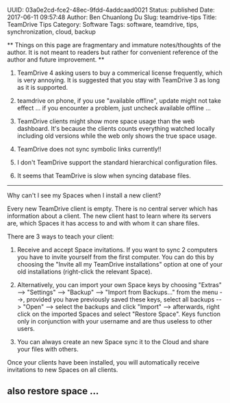 UUID: 03a0e2cd-fce2-48ec-9fdd-4addcaad0021
Status: published
Date: 2017-06-11 09:57:48
Author: Ben Chuanlong Du
Slug: teamdrive-tips
Title: TeamDrive Tips
Category: Software
Tags: software, teamdrive, tips, synchronization, cloud, backup

**
Things on this page are
fragmentary and immature notes/thoughts of the author.
It is not meant to readers
but rather for convenient reference of the author and future improvement.
**

1. TeamDrive 4 asking users to buy a commerical license frequently,
    which is very annoying. 
    It is suggested that you stay with TeamDrive 3 as long as it is supported. 
 
0. teamdrive on phone, if you use "available offline", update might not take effect ...
if you encounter a problem, just uncheck available offline ...

1. TeamDrive clients might show more space usage than the web dashboard. 
It's because the clients counts everything watched locally including old versions
while the web only shows the true space usage. 

2. TeamDrive does not sync symbolic links currently!!

3. I don't TeamDrive support the standard hierarchical configuration files. 


2. It seems that TeamDrive is slow when syncing database files.

---------------------------------------
Why can't I see my Spaces when I install a new client?

Every new TeamDrive client is empty. There is no central server which has information about a client. The new client hast to learn where its servers are, which Spaces it has access to and with whom it can share files.

There are 3 ways to teach your client:

1) Receive and accept Space invitations.
If you want to sync 2 computers you have to invite yourself from the first computer. You can do this by choosing the "Invite all my TeamDrive installations" option at one of your old installations (right-click the relevant Space).

2) Alternatively, you can import your own Space keys by choosing "Extras" --> "Settings" --> "Backup" --> "Import from Backups..." from the menu -->, provided you have previously saved these keys, select all backups --> "Open" --> select the backups and click "Import" --> afterwards, right click on the imported Spaces and select "Restore Space". Keys function only in conjunction with your username and are thus useless to other users.

3) You can always create an new Space sync it to the Cloud and share your files with others.

Once your clients have been installed, you will automatically receive invitations to new Spaces on all clients.

also restore space ...
---------------------------------------
